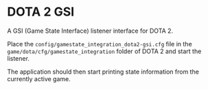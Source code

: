 # DOTA 2 GSI

A GSI (Game State Interface) listener interface for DOTA 2.

Place the `config/gamestate_integration_dota2-gsi.cfg` file in the `game/dota/cfg/gamestate_integration` folder of DOTA 2 and start the listener.

The application should then start printing state information from the currently active game.